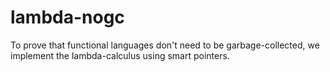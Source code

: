 lambda-nogc
===========

To prove that functional languages don't need to be garbage-collected, we implement the lambda-calculus using smart pointers.
